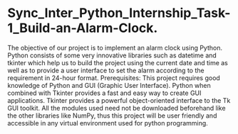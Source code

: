 # Sync_Inter_Python_Internship_Task-1_Build-an-Alarm-Clock.
The objective of our project is to implement an alarm clock using Python. Python consists of some very innovative libraries such as datetime and tkinter which help us to build the project using the current date and time as well as to provide a user interface to set the alarm according to the requirement in 24-hour format. Prerequisites: This project requires good knowledge of Python and GUI (Graphic User Interface). Python when combined with Tkinter provides a fast and easy way to create GUI applications. Tkinter provides a powerful object-oriented interface to the Tk GUI toolkit. All the modules used need not be downloaded beforehand like the other libraries like NumPy, thus this project will be user friendly and accessible in any virtual environment used for python programming.
